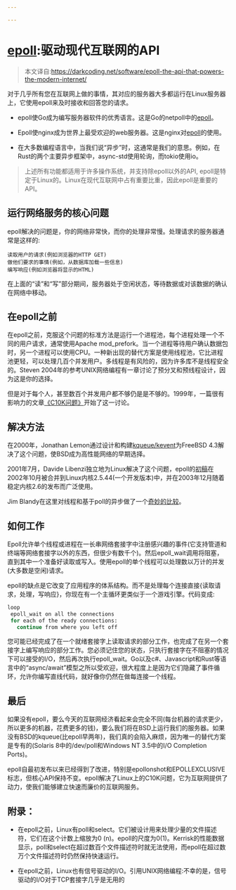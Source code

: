 ```yaml
---

---
```


# [epoll](https://man7.org/linux/man-pages/man7/epoll.7.html):驱动现代互联网的API

> 本文译自:https://darkcoding.net/software/epoll-the-api-that-powers-the-modern-internet/

对于几乎所有您在互联网上做的事情，其对应的服务器大多都运行在Linux服务器上，它使用epoll来及时接收和回答您的请求。

- epoll使Go成为编写服务器软件的优秀语言。这是Go的netpoll中的[epoll](https://github.com/golang/go/blob/f229e7031a6efb2f23241b5da000c3b3203081d6/src/runtime/netpoll_epoll.go#L101-L126)。

- Epoll使nginx成为世界上最受欢迎的web服务器。这是nginx对[epoll](https://github.com/nginx/nginx/blob/a64190933e06758d50eea926e6a55974645096fd/src/event/modules/ngx_epoll_module.c#L784-L800)的使用。

- 在大多数编程语言中，当我们说“异步”时，这通常是我们的意思。例如，在Rust的两个主要异步框架中，async-std使用轮询，而tokio使用io。

> 上述所有功能都适用于许多操作系统，并支持除epoll以外的API, epoll是特定于Linux的。Linux在现代互联网中占有重要比重，因此epoll是重要的API。

## 运行网络服务的核心问题
epoll解决的问题是，你的网络非常快，而你的处理非常慢。处理请求的服务器通常是这样的:
```
读取用户的请求(例如浏览器的HTTP GET)
做他们要求的事情(例如，从数据库加载一些信息)
编写响应(例如浏览器将显示的HTML)
```
在上面的“读”和“写”部分期间，服务器处于空闲状态，等待数据或对该数据的确认在网络中移动。

## 在epoll之前
在epoll之前，克服这个问题的标准方法是运行一个进程池，每个进程处理一个不同的用户请求，通常使用Apache mod_prefork。当一个进程等待用户确认数据包时，另一个进程可以使用CPU。一种新出现的替代方案是使用线程池，它比进程池更轻，可以处理几百个并发用户。多线程是有风险的，因为许多库不是线程安全的。Steven 2004年的参考UNIX网络编程有一章讨论了预分叉和预线程设计，因为这是你的选择。

但是对于每个人，甚至数百个并发用户都不够仍是是不够的。1999年，一篇很有影响力的文章[《C10K问题》](http://www.kegel.com/c10k.html)开始了这一讨论。

## 解决方法
在2000年，Jonathan Lemon通过设计和构建[kqueue/kevent](https://people.freebsd.org/~jlemon/papers/kqueue.pdf)为FreeBSD 4.3解决了这个问题，使BSD成为高性能网络的早期选择。

2001年7月，Davide Libenzi独立地为Linux解决了这个问题，epoll的[初稿](http://www.xmailserver.org/linux-patches/nio-improve.html)在2002年10月被合并到Linux内核2.5.44(一个开发版本)中，并在2003年12月随着稳定内核2.6的发布而广泛使用。

Jim Blandy在这里对线程和基于poll的异步做了一个[奇妙的比较](https://github.com/jimblandy/context-switch)。

## 如何工作
Epoll允许单个线程或进程在一长串网络套接字中注册感兴趣的事件(它支持管道和终端等网络套接字以外的东西，但很少有数千个)。然后epoll_wait调用将阻塞，直到其中一个准备好读取或写入。使用epoll的单个线程可以处理数以万计的并发(大多数是空闲)请求。

epoll的缺点是它改变了应用程序的体系结构。而不是处理每个连接直接{读取请求，处理，写响应}，你现在有一个主循环更类似于一个游戏引擎。代码变成:
```bash
loop
 epoll_wait on all the connections
 for each of the ready connections:
   continue from where you left off
```
您可能已经完成了在一个就绪套接字上读取请求的部分工作，也完成了在另一个套接字上编写响应的部分工作。您必须记住您的状态，只执行套接字在不阻塞的情况下可以接受的I/O，然后再次执行epoll_wait。Go以及c#、Javascript和Rust等语言中的“async/await”模型之所以受欢迎，很大程度上是因为它们隐藏了事件循环，允许你编写直线代码，就好像你仍然在做每连接一个线程。

## 最后

如果没有epoll，要么今天的互联网经济看起来会完全不同(每台机器的请求更少，所以更多的机器，花费更多的钱)，要么我们将在BSD上运行我们的服务器。如果没有BSD的kqueue(比epoll早两年)，我们真的会陷入麻烦，因为唯一的替代方案是专有的(Solaris 8中的/dev/poll和Windows NT 3.5中的I/O Completion Ports)。

epoll自最初发布以来已经得到了改进，特别是epollonshot和EPOLLEXCLUSIVE标志，但核心API保持不变。epoll解决了Linux上的C10K问题，它为互联网提供了动力，使我们能够建立快速而廉价的互联网服务。

## 附录：
- 在epoll之前，Linux有poll和select。它们被设计用来处理少量的文件描述符，它们在这个计数上缩放为0 (n)。epoll的尺度为0(1)。Kerrisk的性能数据显示，poll和select在超过数百个文件描述符时就无法使用，而epoll在超过数万个文件描述符时仍然保持快速运行。

- 在epoll之前，Linux也有信号驱动的I/O。引用UNIX网络编程:不幸的是，信号驱动的I/O对于TCP套接字几乎是无用的





























